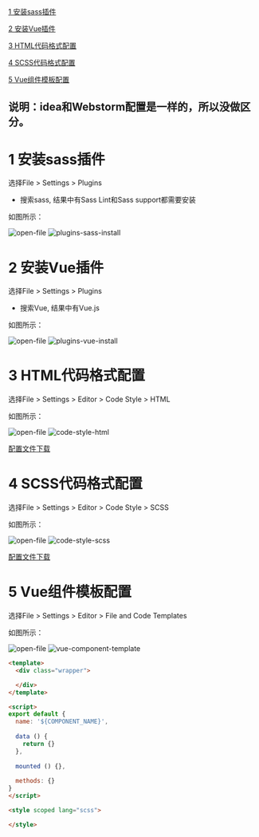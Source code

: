 [1 安装sass插件](#1-安装sass插件)

[2 安装Vue插件](#2-安装Vue插件)

[3 HTML代码格式配置](#3-HTML代码格式配置)

[4 SCSS代码格式配置](#4-SCSS代码格式配置)

[5 Vue组件模板配置](#5-Vue组件模板配置)


## 说明：idea和Webstorm配置是一样的，所以没做区分。

# 1 安装sass插件

选择File > Settings > Plugins

* 搜索sass, 结果中有Sass Lint和Sass support都需要安装

如图所示：

<p>
  <img src="./images/open-file.png" alt="open-file" />
  <img src="./images/plugins-sass-install.png" alt="plugins-sass-install" />
</p>


# 2 安装Vue插件

选择File > Settings > Plugins

* 搜索Vue, 结果中有Vue.js

如图所示：

<p>
  <img src="./images/open-file.png" alt="open-file" />
  <img src="./images/plugins-vue-install.png" alt="plugins-vue-install" />
</p>


# 3 HTML代码格式配置

选择File > Settings > Editor > Code Style > HTML

如图所示：

<p>
  <img src="./images/open-file.png" alt="open-file" />
  <img src="./images/code-style-html.png" alt="code-style-html" />
</p>

<p>
  <a href="./Default.xml" target="_blank">配置文件下载</a>
</p>


# 4 SCSS代码格式配置

选择File > Settings > Editor > Code Style > SCSS

如图所示：

<p>
  <img src="./images/open-file.png" alt="open-file" />
  <img src="./images/code-style-scss.png" alt="code-style-scss" />
</p>

<p>
  <a href="./Default.xml" target="_blank">配置文件下载</a>
</p>


# 5 Vue组件模板配置

选择File > Settings > Editor > File and Code Templates

如图所示：

<p>
  <img src="./images/open-file.png" alt="open-file" />
  <img src="./images/vue-component-template.png" alt="vue-component-template" />
</p>

```html
<template>
  <div class="wrapper">

  </div>
</template>

<script>
export default {
  name: '${COMPONENT_NAME}',
  
  data () {
    return {}
  },
  
  mounted () {},
  
  methods: {}
}
</script>

<style scoped lang="scss">

</style>
```

